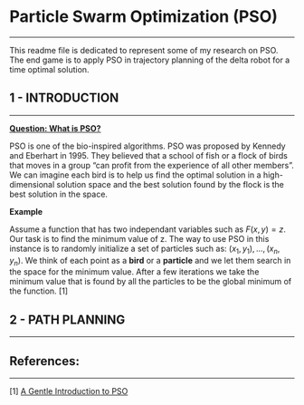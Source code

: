 # Particle Swarm Optimization (PSO)
------
This readme file is dedicated to represent some of my research on PSO. The end game is to apply PSO in trajectory planning of the delta robot for a time optimal solution. 

## 1 - INTRODUCTION
------
<ins>**Question: What is PSO?**</ins> 

PSO is one of the bio-inspired algorithms. PSO was proposed by Kennedy and Eberhart in 1995. They believed that a school of fish or a flock of birds that moves in a group “can profit from the experience of all other members”. We can imagine each bird is to help us find the optimal solution in a high-dimensional solution space and the best solution found by the flock is the best solution in the space.

**Example**

Assume a function that has two independant variables such as $F(x, y) = z$. Our task is to find the minimum value of z. The way to use PSO in this instance is to randomly initialize a set of particles such as: ${(x_1, y_1), ..., (x_n, y_n)}$. We think of each point as a **bird** or a **particle** and we let them search in the space for the minimum value. After a few iterations we take the minimum value that is found by all the particles to be the global minimum of the function. [1]

## 2 - PATH PLANNING
------

## References: 
------
[1] [A Gentle Introduction to PSO](https://machinelearningmastery.com/a-gentle-introduction-to-particle-swarm-optimization/) </br>
